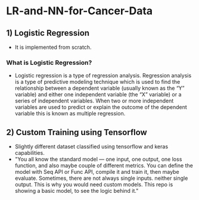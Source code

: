 # LR-and-NN-for-Cancer-Data

## 1) Logistic Regression
* It is implemented from scratch.
 
### What is Logistic Regression?
* Logistic regression is a type of regression analysis.
Regression analysis is a type of predictive modeling technique which is 
used to find the relationship between a dependent variable (usually known as the “Y” variable) 
and either one independent variable (the “X” variable) or a series of independent variables. 
When two or more independent variables are used to predict or explain the outcome of the dependent variable
this is known as multiple regression.

## 2) Custom Training using Tensorflow
* Slightly different dataset classified using tensorflow and keras capabilities.
* "You all know the standard model — one input, one output, one loss function, and also maybe couple of different metrics. 
You can define the model with Seq API or Func API, compile it and train it, then maybe evaluate.
Sometimes, there are not always single inputs. neither single output. This is why you would need custom models. This repo is showing a basic model,
to see the logic behind it."
